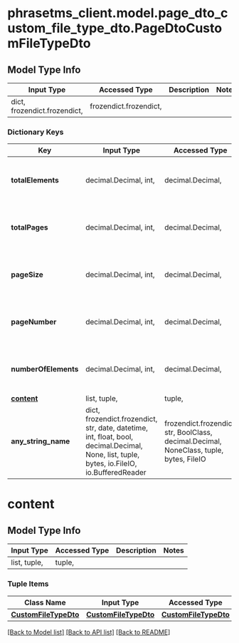# phrasetms_client.model.page_dto_custom_file_type_dto.PageDtoCustomFileTypeDto

## Model Type Info

| Input Type                   | Accessed Type          | Description | Notes |
| ---------------------------- | ---------------------- | ----------- | ----- |
| dict, frozendict.frozendict, | frozendict.frozendict, |             |

### Dictionary Keys

| Key                     | Input Type                                                                                                                                  | Accessed Type                                                                           | Description                                                        | Notes                                     |
| ----------------------- | ------------------------------------------------------------------------------------------------------------------------------------------- | --------------------------------------------------------------------------------------- | ------------------------------------------------------------------ | ----------------------------------------- |
| **totalElements**       | decimal.Decimal, int,                                                                                                                       | decimal.Decimal,                                                                        |                                                                    | [optional] value must be a 32 bit integer |
| **totalPages**          | decimal.Decimal, int,                                                                                                                       | decimal.Decimal,                                                                        |                                                                    | [optional] value must be a 32 bit integer |
| **pageSize**            | decimal.Decimal, int,                                                                                                                       | decimal.Decimal,                                                                        |                                                                    | [optional] value must be a 32 bit integer |
| **pageNumber**          | decimal.Decimal, int,                                                                                                                       | decimal.Decimal,                                                                        |                                                                    | [optional] value must be a 32 bit integer |
| **numberOfElements**    | decimal.Decimal, int,                                                                                                                       | decimal.Decimal,                                                                        |                                                                    | [optional] value must be a 32 bit integer |
| **[content](#content)** | list, tuple,                                                                                                                                | tuple,                                                                                  |                                                                    | [optional]                                |
| **any_string_name**     | dict, frozendict.frozendict, str, date, datetime, int, float, bool, decimal.Decimal, None, list, tuple, bytes, io.FileIO, io.BufferedReader | frozendict.frozendict, str, BoolClass, decimal.Decimal, NoneClass, tuple, bytes, FileIO | any string name can be used but the value must be the correct type | [optional]                                |

# content

## Model Type Info

| Input Type   | Accessed Type | Description | Notes |
| ------------ | ------------- | ----------- | ----- |
| list, tuple, | tuple,        |             |

### Tuple Items

| Class Name                                    | Input Type                                    | Accessed Type                                 | Description | Notes |
| --------------------------------------------- | --------------------------------------------- | --------------------------------------------- | ----------- | ----- |
| [**CustomFileTypeDto**](CustomFileTypeDto.md) | [**CustomFileTypeDto**](CustomFileTypeDto.md) | [**CustomFileTypeDto**](CustomFileTypeDto.md) |             |

[[Back to Model list]](../../README.md#documentation-for-models) [[Back to API list]](../../README.md#documentation-for-api-endpoints) [[Back to README]](../../README.md)
